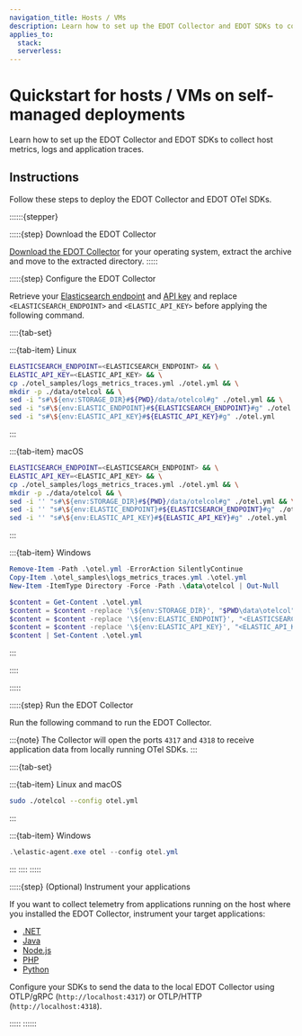 ```yaml
---
navigation_title: Hosts / VMs
description: Learn how to set up the EDOT Collector and EDOT SDKs to collect host metrics, logs and application traces.
applies_to:
  stack:
  serverless:
---
```


# Quickstart for hosts / VMs on self-managed deployments

Learn how to set up the EDOT Collector and EDOT SDKs to collect host metrics, logs and application traces.

## Instructions

Follow these steps to deploy the EDOT Collector and EDOT OTel SDKs.

::::::{stepper}

:::::{step} Download the EDOT Collector

[Download the EDOT Collector](../../edot-collector/download) for your operating system, extract the archive and move to the extracted directory.
:::::

:::::{step} Configure the EDOT Collector

Retrieve your [Elasticsearch endpoint](docs-content://solutions/search/search-connection-details) and [API key](docs-content://deploy-manage/api-keys/elasticsearch-api-keys) and replace `<ELASTICSEARCH_ENDPOINT>` and `<ELASTIC_API_KEY>` before applying the following command.

::::{tab-set}

:::{tab-item} Linux
```bash
ELASTICSEARCH_ENDPOINT=<ELASTICSEARCH_ENDPOINT> && \
ELASTIC_API_KEY=<ELASTIC_API_KEY> && \
cp ./otel_samples/logs_metrics_traces.yml ./otel.yml && \
mkdir -p ./data/otelcol && \
sed -i "s#\${env:STORAGE_DIR}#${PWD}/data/otelcol#g" ./otel.yml && \
sed -i "s#\${env:ELASTIC_ENDPOINT}#${ELASTICSEARCH_ENDPOINT}#g" ./otel.yml && \
sed -i "s#\${env:ELASTIC_API_KEY}#${ELASTIC_API_KEY}#g" ./otel.yml
```
:::

:::{tab-item} macOS
```bash
ELASTICSEARCH_ENDPOINT=<ELASTICSEARCH_ENDPOINT> && \
ELASTIC_API_KEY=<ELASTIC_API_KEY> && \
cp ./otel_samples/logs_metrics_traces.yml ./otel.yml && \
mkdir -p ./data/otelcol && \
sed -i '' "s#\${env:STORAGE_DIR}#${PWD}/data/otelcol#g" ./otel.yml && \
sed -i '' "s#\${env:ELASTIC_ENDPOINT}#${ELASTICSEARCH_ENDPOINT}#g" ./otel.yml && \
sed -i '' "s#\${env:ELASTIC_API_KEY}#${ELASTIC_API_KEY}#g" ./otel.yml
```
:::

:::{tab-item} Windows
```powershell
Remove-Item -Path .\otel.yml -ErrorAction SilentlyContinue
Copy-Item .\otel_samples\logs_metrics_traces.yml .\otel.yml
New-Item -ItemType Directory -Force -Path .\data\otelcol | Out-Null

$content = Get-Content .\otel.yml
$content = $content -replace '\${env:STORAGE_DIR}', "$PWD\data\otelcol"
$content = $content -replace '\${env:ELASTIC_ENDPOINT}', "<ELASTICSEARCH_ENDPOINT>"
$content = $content -replace '\${env:ELASTIC_API_KEY}', "<ELASTIC_API_KEY>"
$content | Set-Content .\otel.yml
```
:::

::::

:::::

:::::{step} Run the EDOT Collector

Run the following command to run the EDOT Collector.

:::{note}
The Collector will open the ports `4317` and `4318` to receive application data from locally running OTel SDKs.
:::

::::{tab-set}

:::{tab-item} Linux and macOS
```bash
sudo ./otelcol --config otel.yml
```
:::

:::{tab-item} Windows
```powershell
.\elastic-agent.exe otel --config otel.yml
```
:::
::::
:::::

:::::{step} (Optional) Instrument your applications

If you want to collect telemetry from applications running on the host where you installed the EDOT Collector, instrument your target applications:

- [.NET](../../edot-sdks/dotnet/setup)
- [Java](../../edot-sdks/java/setup)
- [Node.js](../../edot-sdks/nodejs/setup)
- [PHP](../../edot-sdks/php/setup)
- [Python](../../edot-sdks/python/setup)

Configure your SDKs to send the data to the local EDOT Collector using OTLP/gRPC (`http://localhost:4317`) or OTLP/HTTP (`http://localhost:4318`).

:::::
::::::